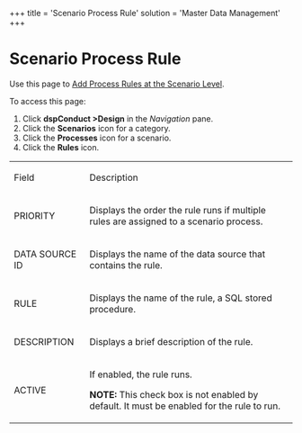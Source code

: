 +++
title = 'Scenario Process Rule'
solution = 'Master Data Management'
+++

# Scenario Process Rule

<div class="use">

Use this page to [Add Process Rules at the Scenario
Level](../Use_Cases/Add_Process_Rules_at_the_Scenario_Level).

</div>

To access this page:

1.  Click **dspConduct \>Design** in the *Navigation* pane.
2.  Click the **Scenarios** icon for a category.
3.  Click the **Processes** icon for a scenario.
4.  Click the **Rules** icon.

<table>
<tbody>
<tr class="odd">
<td><p>Field</p></td>
<td><p>Description</p></td>
</tr>
<tr class="even">
<td><p>PRIORITY</p></td>
<td><p>Displays the order the rule runs if multiple rules are assigned to a scenario process.</p></td>
</tr>
<tr class="odd">
<td><p>DATA SOURCE ID</p></td>
<td><p>Displays the name of the data source that contains the rule.</p></td>
</tr>
<tr class="even">
<td><p>RULE</p></td>
<td><p>Displays the name of the rule, a SQL stored procedure.</p></td>
</tr>
<tr class="odd">
<td><p>DESCRIPTION</p></td>
<td><p>Displays a brief description of the rule.</p></td>
</tr>
<tr class="even">
<td><p>ACTIVE</p></td>
<td><p>If enabled, the rule runs.</p>
<p><strong>NOTE:</strong> This check box is not enabled by default. It must be enabled for the rule to run.</p></td>
</tr>
</tbody>
</table>

